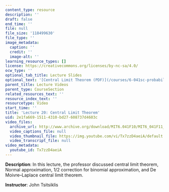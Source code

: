 ```yaml
---
content_type: resource
description: ''
draft: false
end_time: ''
file: null
file_size: '118499630'
file_type: ''
image_metadata:
  caption: ''
  credit: ''
  image-alt: ''
learning_resource_types: []
license: https://creativecommons.org/licenses/by-nc-sa/4.0/
ocw_type: ''
optional_tab_title: Lecture Slides
optional_text: '[Central Limit Theorem (PDF)](/courses/6-041sc-probabilistic-systems-analysis-and-applied-probability-fall-2013/resources/mit6_041scf13_l20)'
parent_title: Lecture Videos
parent_type: CourseSection
related_resources_text: ''
resource_index_text: ''
resourcetype: Video
start_time: ''
title: 'Lecture 20: Central Limit Theorem'
uid: 2e1fa669-1511-4310-bd27-608737d4603c
video_files:
  archive_url: http://www.archive.org/download/MIT6.041F10/MIT6_041F11_lec20_300k.mp4
  video_captions_file: null
  video_thumbnail_file: https://img.youtube.com/vi/Tx7zzD4aeiA/default.jpg
  video_transcript_file: null
video_metadata:
  youtube_id: Tx7zzD4aeiA
---
```

**Description**: In this lecture, the professor discussed central limit theorem, Normal approximation, 1/2 correction for binomial approximation, and De Moivre–Laplace central limit theorem.

**Instructor**: John Tsitsiklis